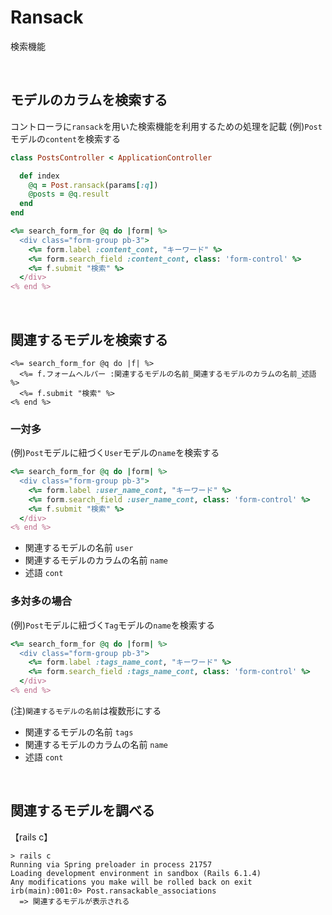 # Ransack
  
検索機能

<br>

## モデルのカラムを検索する
コントローラに`ransack`を用いた検索機能を利用するための処理を記載
(例)`Post`モデルの`content`を検索する
```rb
class PostsController < ApplicationController

  def index
    @q = Post.ransack(params[:q])
    @posts = @q.result
  end
end
```
```rb
<%= search_form_for @q do |form| %>
  <div class="form-group pb-3">
    <%= form.label :content_cont, "キーワード" %>
    <%= form.search_field :content_cont, class: 'form-control' %>
    <%= f.submit "検索" %>
  </div>
<% end %>
```

<br>

## 関連するモデルを検索する
```
<%= search_form_for @q do |f| %>
  <%= f.フォームヘルパー :関連するモデルの名前_関連するモデルのカラムの名前_述語 %>
  <%= f.submit "検索" %>
<% end %>
```
  
### 一対多
(例)`Post`モデルに紐づく`User`モデルの`name`を検索する
```rb
<%= search_form_for @q do |form| %>
  <div class="form-group pb-3">
    <%= form.label :user_name_cont, "キーワード" %>
    <%= form.search_field :user_name_cont, class: 'form-control' %>
    <%= f.submit "検索" %>
  </div>
<% end %>
```
- 関連するモデルの名前  `user`
- 関連するモデルのカラムの名前  `name`
- 述語  `cont`
  
### 多対多の場合
(例)`Post`モデルに紐づく`Tag`モデルの`name`を検索する
```rb
<%= search_form_for @q do |form| %>
  <div class="form-group pb-3">
    <%= form.label :tags_name_cont, "キーワード" %>
    <%= form.search_field :tags_name_cont, class: 'form-control' %>
  </div>
<% end %>
```
(注)`関連するモデルの名前`は複数形にする
- 関連するモデルの名前  `tags`
- 関連するモデルのカラムの名前  `name`
- 述語  `cont`

<br>

## 関連するモデルを調べる

【rails c】
```
> rails c
Running via Spring preloader in process 21757
Loading development environment in sandbox (Rails 6.1.4)
Any modifications you make will be rolled back on exit
irb(main):001:0> Post.ransackable_associations
  => 関連するモデルが表示される
```
